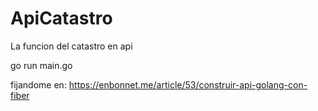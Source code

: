 # ApiCatastro
La funcion del catastro en api

go run main.go

fijandome en: https://enbonnet.me/article/53/construir-api-golang-con-fiber
